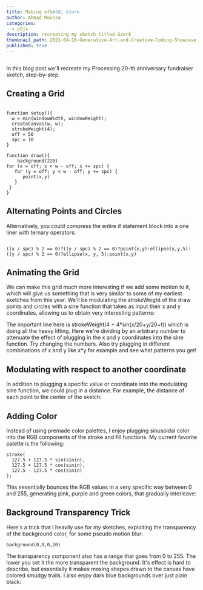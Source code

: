 ```yaml
---
title: Making of&#58; Gzork
author: Ahmad Moussa
categories:
  - p5js
description: recreating my sketch titled Gzork
thumbnail_path: 2021-04-16-Generative-Art-and-Creative-Coding-Showcase.png
published: true
---
```

<span class="image fit"><img src="https://gorillasun.de/assets/images/2021-21-12-Making-of-Gzork/Gzork2.gif" alt="" /></span>


In this blog post we'll recreate my Processing 20-th anniversary fundraiser sketch, step-by-step.
<h2>Creating a Grid</h2>

<pre><code>
function setup(){
  w = min(windowWidth, windowHeight);
  createCanvas(w, w);
  strokeWeight(4);
  off = 50
  spc = 10
}

function draw(){
    background(220)
for (x = off; x < w - off; x += spc) {
   for (y = off; y < w - off; y += spc) {
      point(x,y)
   }
 }
}
</code></pre>

<h2>Alternating Points and Circles</h2>

<script src="//toolness.github.io/p5.js-widget/p5-widget.js"></script>
<script type="text/p5" data-p5-version="1.2.0" data-autoplay data-preview-width="400" data-height="400">
function setup() {
  w = min(windowWidth, windowHeight);
  createCanvas(w, w);
  strokeWeight(4);

  off = 50;
  spc = 10;

  noFill();
}

function draw() {
  background(220);

  for (x = off; x < w - off; x += spc) {
    for (y = off; y < w - off; y += spc) {

      if ((x / spc) % 2 == 0) {
        if ((y / spc) % 2 == 0) {
          point(x, y);
        } else {
          ellipse(x, y, 5);
        }
      } else {
        if ((y / spc) % 2 == 0) {
          ellipse(x, y, 5);
        } else {
          point(x, y);
        }
      }
    }
  }
}
</script>
<p></p>

Alternatively, you could compress the entire if statement block into a one liner with ternary operators:
<pre><code>
((x / spc) % 2 == 0)?((y / spc) % 2 == 0)?point(x,y):ellipse(x,y,5):((y / spc) % 2 == 0)?ellipse(x, y, 5):point(x,y)
</code></pre>

<h2>Animating the Grid</h2>
We can make this grid much more interesting if we add some motion to it, which will give us something that is very similar to some of my earliest sketches from this year. We'll be modulating the strokeWeight of the draw points and circles with a sine function that takes as input their x and y coordinates, allowing us to obtain very interesting patterns:

<script src="//toolness.github.io/p5.js-widget/p5-widget.js"></script>
<script type="text/p5" data-p5-version="1.2.0" data-autoplay data-preview-width="400" data-height="400">
function setup() {
  w = min(windowWidth, windowHeight);
  createCanvas(w, w);
  strokeWeight(4);

  off = 50;
  spc = 10;

  noFill();
  frameRate(50)
}

function draw() {
  background(220);

  t = frameCount/20

  for (x = off; x < w - off; x += spc) {
    for (y = off; y < w - off; y += spc) {

      strokeWeight(4 + 4*sin(x/20+y/20+t))
      if ((x / spc) % 2 == 0) {
        if ((y / spc) % 2 == 0) {
          point(x, y);
        } else {
          ellipse(x, y, 5);
        }
      } else {
        if ((y / spc) % 2 == 0) {
          ellipse(x, y, 5);
        } else {
          point(x, y);
        }
      }
    }
  }
}
</script>
<p></p>

The important line here is strokeWeight(4 + 4&#42;sin(x/20+y/20+t)) which is doing all the heavy lifting. Here we're dividing by an arbitrary number to attenuate the effect of plugging in the x and y coordinates into the sine function. Try changing the numbers. Also try plugging in different combinations of x and y like x&#42;y for example and see what patterns you get!

<h2>Modulating with respect to another coordinate</h2>
In addition to plugging a specific value or coordinate into the modulating sine function, we could plug in a distance. For example, the distance of each point to the center of the sketch:

<script src="//toolness.github.io/p5.js-widget/p5-widget.js"></script>
<script type="text/p5" data-p5-version="1.2.0" data-autoplay data-preview-width="400" data-height="400">
  function setup() {
  w = min(windowWidth, windowHeight);
  createCanvas(w, w);
  strokeWeight(4);

  off = 50;
  spc = 10;

  noFill();
  frameRate(50)
}

function draw() {
  background(220);
  t = frameCount / 20;

  for (x = off; x < w - off; x += spc) {
    for (y = off; y < w - off; y += spc) {
      d = dist(x, y, w / 2,w/2 );

      sinin = t + d / 20;
  
      strokeWeight(5 + 5 * sin(sinin));
      
      ((x / spc) % 2 == 0)?((y / spc) % 2 == 0)?point(x,y):ellipse(x,y,5):((y / spc) % 2 == 0)?ellipse(x, y, 5):point(x,y)
    }
  }
}
</script>
<p></p>

<h2>Adding Color</h2>
Instead of using premade color palettes, I enjoy plugging sinusoidal color into the RGB components of the stroke and fill functions. My current favorite palette is the following:

<pre><code>stroke(
  127.5 + 127.5 * sin(sinin),
  127.5 + 127.5 * cos(sinin),
  127.5 - 127.5 * cos(sinin)
);
</code></pre>

This eesentially bounces the RGB values in a very specific way between 0 and 255, generating pink, purple and green colors, that gradually interleave:

<script src="//toolness.github.io/p5.js-widget/p5-widget.js"></script>
<script type="text/p5" data-p5-version="1.2.0" data-autoplay data-preview-width="400" data-height="400">
  function setup() {
  w = min(windowWidth, windowHeight);
  createCanvas(w, w);
  strokeWeight(4);

  off = 50;
  spc = 10;

  noFill();
  frameRate(50)
}

function draw() {
  background(0);
  t = frameCount / 20;

  for (x = off; x < w - off; x += spc) {
    for (y = off; y < w - off; y += spc) {
      d = dist(x, y, w / 2,w/2 );

      sinin = t + d / 20;
      
      stroke(
        127.5 + 127.5 * sin(sinin),
        127.5 + 127.5 * cos(sinin),
        127.5 - 127.5 * cos(sinin)
      );
      
      strokeWeight(5 + 5 * sin(sinin));
  
      ((x / spc) % 2 == 0)?((y / spc) % 2 == 0)?point(x,y):ellipse(x,y,5):((y / spc) % 2 == 0)?ellipse(x, y, 5):point(x,y)
    }
  }
}
</script>
<p></p>

<h2>Background Transparency Trick</h2>
Here's a trick that I heavily use for my sketches, exploiting the transparency of the background color, for some pseudo motion blur:

<pre><code>background(0,0,0,20)
</code></pre>

The transparency component also has a range that goes from 0 to 255. The lower you set it the more transparent the background. It's effect is hard to describe, but essentially it makes moxing shapes drawn to the canvas have colored smudgy trails. I also enjoy dark blue backgrounds over just plain black:

<script src="//toolness.github.io/p5.js-widget/p5-widget.js"></script>
<script type="text/p5" data-p5-version="1.2.0" data-autoplay data-preview-width="400" data-height="400">
  function setup() {
  w = min(windowWidth, windowHeight);
  createCanvas(w, w);
  strokeWeight(4);

  off = 50;
  spc = 10;

  noFill();
  frameRate(50)
}

function draw() {
  background(0,0,100,20);
  t = frameCount / 20;

  for (x = off; x < w - off; x += spc) {
    for (y = off; y < w - off; y += spc) {
      d = dist(x, y, w / 2,w/2 );

      sinin = t + d / 20;
      
      stroke(
        127.5 + 127.5 * sin(sinin),
        127.5 + 127.5 * cos(sinin),
        127.5 - 127.5 * cos(sinin)
      );
      
      strokeWeight(5 + 5 * sin(sinin));
  
      ((x / spc) % 2 == 0)?((y / spc) % 2 == 0)?point(x,y):ellipse(x,y,5):((y / spc) % 2 == 0)?ellipse(x, y, 5):point(x,y)
    }
  }
}
</script>
<p></p>
